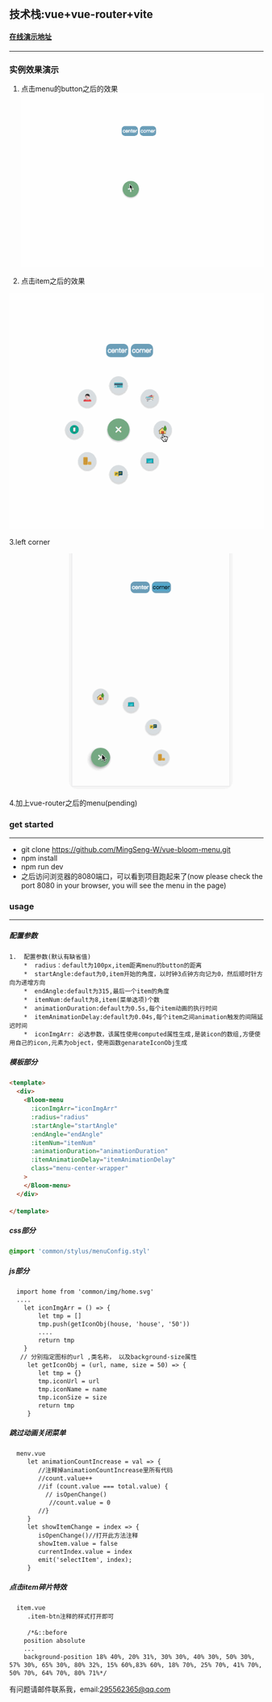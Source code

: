
## 技术栈:vue+vue-router+vite

#### [在线演示地址](https://mingseng-w.github.io/vue-bloom-menu/)
----

### 实例效果演示

1. 点击menu的button之后的效果
   ![菜单menu点击演示](./doc/img/pic_1.gif)

2. 点击item之后的效果

![点击item之后的效果](./doc/img/pic2.gif)

3.left corner

![left corner](./doc/img/pic_3.gif)

4.加上vue-router之后的menu(pending)

### get started
----
* 	git clone https://github.com/MingSeng-W/vue-bloom-menu.git
*  npm install
*  npm run dev
*  之后访问浏览器的8080端口，可以看到项目跑起来了(now please check the port 8080 in your browser, you will see the menu in the page)

### usage
-----

##### 配置参数
	1. 	配置参数(默认有缺省值)
		*  radius：default为100px,item距离menu的button的距离
		*  startAngle:defaut为0,item开始的角度，以时钟3点钟方向记为0，然后顺时针方向为递增方向
		*  endAngle:default为315,最后一个item的角度
		*  itemNum:default为8,item(菜单选项)个数
		*  animationDuration:default为0.5s,每个item动画的执行时间
		*  itemAnimationDelay:default为0.04s,每个item之间animation触发的间隔延迟时间
		*  iconImgArr: 必选参数，该属性使用computed属性生成,是装icon的数组,方便使用自己的icon,元素为object，使用函数genarateIconObj生成

##### 模板部分
```html
<template>
  <div>
    <Bloom-menu
      :iconImgArr="iconImgArr"
      :radius="radius"
      :startAngle="startAngle"
      :endAngle="endAngle"
      :itemNum="itemNum"
      :animationDuration="animationDuration"
      :itemAnimationDelay="itemAnimationDelay"
      class="menu-center-wrapper"
    >
    </Bloom-menu>
  </div>

</template>
```
##### css部分
```css
@import 'common/stylus/menuConfig.styl'
```

##### js部分
	  import home from 'common/img/home.svg'
	  ....
        let iconImgArr = () => {
            let tmp = []
            tmp.push(getIconObj(house, 'house', '50'))
            ....
            return tmp
        }
       // 分别指定图标的url ,类名称， 以及background-size属性
         let getIconObj = (url, name, size = 50) => {
            let tmp = {}
            tmp.iconUrl = url
            tmp.iconName = name
            tmp.iconSize = size
            return tmp
         }


##### 跳过动画关闭菜单
      menv.vue
         let animationCountIncrease = val => {
            //注释掉animationCountIncrease里所有代码
            //count.value++
            //if (count.value === total.value) {
              // isOpenChange()
               //count.value = 0
            //}
         }
         let showItemChange = index => {
            isOpenChange()//打开此方法注释
            showItem.value = false
            currentIndex.value = index
            emit('selectItem', index);
         }

##### 点击item碎片特效
      item.vue
         .item-btn注释的样式打开即可

         /*&::before
        position absolute
        ...
        background-position 18% 40%, 20% 31%, 30% 30%, 40% 30%, 50% 30%, 57% 30%, 65% 30%, 80% 32%, 15% 60%,83% 60%, 18% 70%, 25% 70%, 41% 70%, 50% 70%, 64% 70%, 80% 71%*/


有问题请邮件联系我，email:295562365@qq.com





